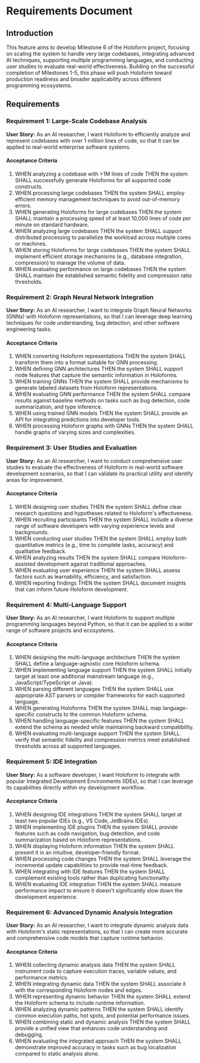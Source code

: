 # Requirements Document

## Introduction

This feature aims to develop Milestone 6 of the Holoform project, focusing on scaling the system to handle very large codebases, integrating advanced AI techniques, supporting multiple programming languages, and conducting user studies to evaluate real-world effectiveness. Building on the successful completion of Milestones 1-5, this phase will push Holoform toward production readiness and broader applicability across different programming ecosystems.

## Requirements

### Requirement 1: Large-Scale Codebase Analysis

**User Story:** As an AI researcher, I want Holoform to efficiently analyze and represent codebases with over 1 million lines of code, so that it can be applied to real-world enterprise software systems.

#### Acceptance Criteria

1. WHEN analyzing a codebase with >1M lines of code THEN the system SHALL successfully generate Holoforms for all supported code constructs.
2. WHEN processing large codebases THEN the system SHALL employ efficient memory management techniques to avoid out-of-memory errors.
3. WHEN generating Holoforms for large codebases THEN the system SHALL maintain a processing speed of at least 10,000 lines of code per minute on standard hardware.
4. WHEN analyzing large codebases THEN the system SHALL support distributed processing to parallelize the workload across multiple cores or machines.
5. WHEN storing Holoforms for large codebases THEN the system SHALL implement efficient storage mechanisms (e.g., database integration, compression) to manage the volume of data.
6. WHEN evaluating performance on large codebases THEN the system SHALL maintain the established semantic fidelity and compression ratio thresholds.

### Requirement 2: Graph Neural Network Integration

**User Story:** As an AI researcher, I want to integrate Graph Neural Networks (GNNs) with Holoform representations, so that I can leverage deep learning techniques for code understanding, bug detection, and other software engineering tasks.

#### Acceptance Criteria

1. WHEN converting Holoform representations THEN the system SHALL transform them into a format suitable for GNN processing.
2. WHEN defining GNN architectures THEN the system SHALL support node features that capture the semantic information in Holoforms.
3. WHEN training GNNs THEN the system SHALL provide mechanisms to generate labeled datasets from Holoform representations.
4. WHEN evaluating GNN performance THEN the system SHALL compare results against baseline methods on tasks such as bug detection, code summarization, and type inference.
5. WHEN using trained GNN models THEN the system SHALL provide an API for integrating predictions into developer tools.
6. WHEN processing Holoform graphs with GNNs THEN the system SHALL handle graphs of varying sizes and complexities.

### Requirement 3: User Studies and Evaluation

**User Story:** As an AI researcher, I want to conduct comprehensive user studies to evaluate the effectiveness of Holoform in real-world software development scenarios, so that I can validate its practical utility and identify areas for improvement.

#### Acceptance Criteria

1. WHEN designing user studies THEN the system SHALL define clear research questions and hypotheses related to Holoform's effectiveness.
2. WHEN recruiting participants THEN the system SHALL include a diverse range of software developers with varying experience levels and backgrounds.
3. WHEN conducting user studies THEN the system SHALL employ both quantitative metrics (e.g., time to complete tasks, accuracy) and qualitative feedback.
4. WHEN analyzing results THEN the system SHALL compare Holoform-assisted development against traditional approaches.
5. WHEN evaluating user experience THEN the system SHALL assess factors such as learnability, efficiency, and satisfaction.
6. WHEN reporting findings THEN the system SHALL document insights that can inform future Holoform development.

### Requirement 4: Multi-Language Support

**User Story:** As an AI researcher, I want Holoform to support multiple programming languages beyond Python, so that it can be applied to a wider range of software projects and ecosystems.

#### Acceptance Criteria

1. WHEN designing the multi-language architecture THEN the system SHALL define a language-agnostic core Holoform schema.
2. WHEN implementing language support THEN the system SHALL initially target at least one additional mainstream language (e.g., JavaScript/TypeScript or Java).
3. WHEN parsing different languages THEN the system SHALL use appropriate AST parsers or compiler frameworks for each supported language.
4. WHEN generating Holoforms THEN the system SHALL map language-specific constructs to the common Holoform schema.
5. WHEN handling language-specific features THEN the system SHALL extend the schema as needed while maintaining backward compatibility.
6. WHEN evaluating multi-language support THEN the system SHALL verify that semantic fidelity and compression metrics meet established thresholds across all supported languages.

### Requirement 5: IDE Integration

**User Story:** As a software developer, I want Holoform to integrate with popular Integrated Development Environments (IDEs), so that I can leverage its capabilities directly within my development workflow.

#### Acceptance Criteria

1. WHEN designing IDE integrations THEN the system SHALL target at least two popular IDEs (e.g., VS Code, JetBrains IDEs).
2. WHEN implementing IDE plugins THEN the system SHALL provide features such as code navigation, bug detection, and code summarization based on Holoform representations.
3. WHEN displaying Holoform information THEN the system SHALL present it in an intuitive, developer-friendly format.
4. WHEN processing code changes THEN the system SHALL leverage the incremental update capabilities to provide real-time feedback.
5. WHEN integrating with IDE features THEN the system SHALL complement existing tools rather than duplicating functionality.
6. WHEN evaluating IDE integration THEN the system SHALL measure performance impact to ensure it doesn't significantly slow down the development experience.

### Requirement 6: Advanced Dynamic Analysis Integration

**User Story:** As an AI researcher, I want to integrate dynamic analysis data with Holoform's static representations, so that I can create more accurate and comprehensive code models that capture runtime behavior.

#### Acceptance Criteria

1. WHEN collecting dynamic analysis data THEN the system SHALL instrument code to capture execution traces, variable values, and performance metrics.
2. WHEN integrating dynamic data THEN the system SHALL associate it with the corresponding Holoform nodes and edges.
3. WHEN representing dynamic behavior THEN the system SHALL extend the Holoform schema to include runtime information.
4. WHEN analyzing dynamic patterns THEN the system SHALL identify common execution paths, hot spots, and potential performance issues.
5. WHEN combining static and dynamic analysis THEN the system SHALL provide a unified view that enhances code understanding and debugging.
6. WHEN evaluating the integrated approach THEN the system SHALL demonstrate improved accuracy in tasks such as bug localization compared to static analysis alone.